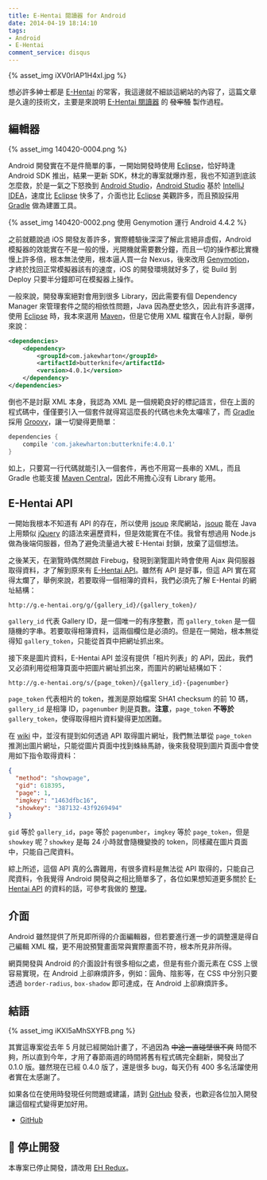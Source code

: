 ```yaml
---
title: E-Hentai 閱讀器 for Android
date: 2014-04-19 18:14:10
tags:
- Android
- E-Hentai
comment_service: disqus
---
```

{% asset_img iXV0rlAP1H4xI.jpg %}

想必許多紳士都是 [E-Hentai] 的常客，我這邊就不細談這網站的內容了，這篇文章是久違的技術文，主要是來說明 [E-Hentai 閱讀器] 的 ~~發牢騷~~ 製作過程。

<!-- more -->

## 編輯器

{% asset_img 140420-0004.png %}

Android 開發實在不是件簡單的事，一開始開發時使用 [Eclipse]，恰好時逢 Android SDK 推出，結果一更新 SDK，林北的專案就爆炸惹，我也不知道到底該怎麼救，於是一氣之下怒換到 [Android Studio]，[Android Studio] 基於 [IntelliJ IDEA]，速度比 [Eclipse] 快多了，介面也比 [Eclipse] 美觀許多，而且預設採用 [Gradle] 做為建置工具。

{% asset_img 140420-0002.png 使用 Genymotion 運行 Android 4.4.2 %}

之前就聽說過 iOS 開發友善許多，實際體驗後深深了解此言絕非虛假，Android 模擬器的效能實在不是一般的慢，光開機就需要數分鐘，而且一切的操作都比實機慢上許多倍，根本無法使用，根本逼人買一台 Nexus，後來改用 [Genymotion]，才終於找回正常模擬器該有的速度，iOS 的開發環境就好多了，從 Build 到 Deploy 只要半分鐘即可在模擬器上操作。

一般來說，開發專案絕對會用到很多 Library，因此需要有個 Dependency Manager 來管理套件之間的相依性問題，Java 因為歷史悠久，因此有許多選擇，使用 [Eclipse] 時，我本來選用 [Maven]，但是它使用 XML 檔實在令人討厭，舉例來說：

``` xml
<dependencies>
    <dependency>
        <groupId>com.jakewharton</groupId>
        <artifactId>butterknife</artifactId>
        <version>4.0.1</version>
    </dependency>
</dependencies>
```

倒也不是討厭 XML 本身，我認為 XML 是一個規範良好的標記語言，但在上面的程式碼中，僅僅要引入一個套件就得寫這麼長的代碼也未免太囉嗦了，而 [Gradle] 採用 [Groovy]，讓一切變得更簡單：

``` groovy
dependencies {
    compile 'com.jakewharton:butterknife:4.0.1'
}
```

如上，只要寫一行代碼就能引入一個套件，再也不用寫一長串的 XML，而且 Gradle 也能支援 [Maven Central]，因此不用擔心沒有 Library 能用。

## E-Hentai API

一開始我根本不知道有 API 的存在，所以使用 [jsoup] 來爬網站，[jsoup] 能在 Java 上用類似 [jQuery] 的語法來遍歷資料，但是效能實在不佳。我曾有想過用 Node.js 做為後端伺服器，但為了避免流量過大被 E-Hentai 封鎖，放棄了這個想法。

之後某天，在瀏覽時偶然開啟 Firebug，發現到瀏覽圖片時會使用 Ajax 與伺服器取得資料，才了解到原來有 [E-Hentai API]。雖然有 API 是好事，但這 API 實在寫得太爛了，舉例來說，若要取得一個相簿的資料，我們必須先了解 E-Hentai 的網址結構：

``` plain
http://g.e-hentai.org/g/{gallery_id}/{gallery_token}/
```

`gallery_id` 代表 Gallery ID，是一個唯一的有序整數，而 `gallery_token` 是一個隨機的字串。若要取得相簿資料，這兩個欄位是必須的。但是在一開始，根本無從得知 `gallery_token`，只能從首頁中把網址抓出來。

接下來是圖片資料，E-Hentai API 並沒有提供「相片列表」的 API，因此，我們又必須利用從相簿頁面中把圖片網址抓出來，而圖片的網址結構如下：

``` plain
http://g.e-hentai.org/s/{page_token}/{gallery_id}-{pagenumber}
```

`page_token` 代表相片的 token，推測是原始檔案 SHA1 checksum 的前 10 碼，`gallery_id` 是相簿 ID，`pagenumber` 則是頁數。**注意**，`page_token` **不等於** `gallery_token`，使得取得相片資料變得更加困難。

在 [wiki][E-Hentai API] 中，並沒有提到如何透過 API 取得圖片網址，我們無法單從 `page_token` 推測出圖片網址，只能從圖片頁面中找到蛛絲馬跡，後來我發現到圖片頁面中會使用如下指令取得資料：

``` json
{
  "method": "showpage",
  "gid": 618395,
  "page": 1,
  "imgkey": "1463dfbc16",
  "showkey": "387132-43f9269494"
}
```

`gid` 等於 `gallery_id`，`page` 等於 `pagenumber`，`imgkey` 等於 `page_token`，但是 `showkey` 呢？`showkey` 是每 24 小時就會隨機變換的 token，同樣藏在圖片頁面中，只能自己爬資料。

綜上所述，這個 API 真的么壽難用，有很多資料是無法從 API 取得的，只能自己爬資料，令我覺得 Android 開發與之相比簡單多了，各位如果想知道更多關於 [E-Hentai API] 的資料的話，可參考我做的 [整理](https://github.com/tommy351/ehreader-android/wiki/E-Hentai-JSON-API)。

## 介面

Android 雖然提供了所見即所得的介面編輯器，但若要進行進一步的調整還是得自己編輯 XML 檔，更不用說預覽畫面常與實際畫面不符，根本所見非所得。

網頁開發與 Android 的介面設計有很多相似之處，但是有些介面元素在 CSS 上很容易實現，在 Android 上卻麻煩許多，例如：圓角、陰影等，在 CSS 中分別只要透過 `border-radius`, `box-shadow` 即可達成，在 Android 上卻麻煩許多。

## 結語

{% asset_img iKXI5aMhSXYFB.png %}

其實這專案從去年 5 月就已經開始計畫了，不過因為 ~~中途一直碰壁很不爽~~ 時間不夠，所以直到今年，才用了春節兩週的時間將舊有程式碼完全翻新，開發出了 0.1.0 版。雖然現在已經 0.4.0 版了，還是很多 bug，每天仍有 400 多名活躍使用者實在太感謝了。

如果各位在使用時發現任何問題或建議，請到 [GitHub](https://github.com/tommy351/ehreader-android/issues) 發表，也歡迎各位加入開發讓這個程式變得更加好用。

- [GitHub][E-Hentai 閱讀器]

## 🚧 停止開發

本專案已停止開發，請改用 [EH Redux](https://github.com/tommy351/eh-redux)。

[E-Hentai]: http://e-hentai.org/
[E-Hentai 閱讀器]: https://github.com/tommy351/ehreader-android
[Hexo]: http://hexo.io/
[Eclipse]: https://www.eclipse.org/
[Android Studio]: http://developer.android.com/sdk/installing/studio.html
[IntelliJ IDEA]: http://www.jetbrains.com/idea/
[Gradle]: http://www.gradle.org/
[Genymotion]: http://www.genymotion.com/
[Maven]: http://maven.apache.org/
[Groovy]: http://groovy.codehaus.org/
[Maven Central]: http://search.maven.org/
[jsoup]: http://jsoup.org/
[jQuery]: http://jquery.com/
[E-Hentai API]: http://ehwiki.org/wiki/API
